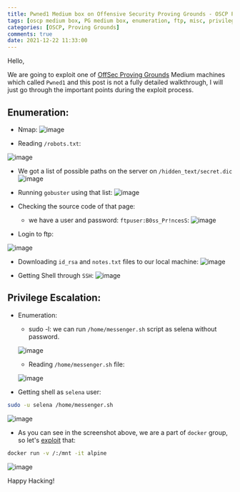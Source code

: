 ```yaml
---
title: Pwned1 Medium box on Offensive Security Proving Grounds - OSCP Preparation.
tags: [oscp medium box, PG medium box, enumeration, ftp, misc, privilege escalation, docker, linux]
categories: [OSCP, Proving Grounds]
comments: true
date: 2021-12-22 11:33:00
---
```


Hello,

We are going to exploit one of [OffSec Proving Grounds](https://portal.offensive-security.com/proving-grounds/play) Medium machines which called `Pwned1` and this post is not a fully detailed walkthrough, I will just go through the important points during the exploit process.

## Enumeration:
- Nmap:
![image](../../assets/img/sample/pg-pwned1/nmap.png)

- Reading `/robots.txt`:

![image](../../assets/img/sample/pg-pwned1/robots.png)

- We got a list of possible paths on the server on `/hidden_text/secret.dic`
![image](../../assets/img/sample/pg-pwned1/paths.png)

- Running `gobuster` using that list:
![image](../../assets/img/sample/pg-pwned1/gobuster.png)

- Checking the source code of that page:
	* we have a user and password: `ftpuser:B0ss_Pr!ncesS`:
    ![image](../../assets/img/sample/pg-pwned1/source.png)

- Login to ftp:

![image](../../assets/img/sample/pg-pwned1/ftp.png)

- Downloading `id_rsa` and `notes.txt` files to our local machine:
![image](../../assets/img/sample/pg-pwned1/down.png)

- Getting Shell through `SSH`:
![image](../../assets/img/sample/pg-pwned1/ssh.png)


## Privilege Escalation:
- Enumeration:
	* sudo -l: we can run `/home/messenger.sh` script as selena without password.
    
    ![image](../../assets/img/sample/pg-pwned1/sudo.png)

	* Reading `/home/messenger.sh` file:
    
    ![image](../../assets/img/sample/pg-pwned1/messenger.png)

- Getting shell as `selena` user:

```bash
sudo -u selena /home/messenger.sh
```
![image](../../assets/img/sample/pg-pwned1/selena.png)

- As you can see in the screenshot above, we are a part of `docker` group, so let's [exploit](https://www.youtube.com/watch?v=pRBj2dm4CDU) that:

```bash
docker run -v /:/mnt -it alpine
```
![image](../../assets/img/sample/pg-pwned1/docker.png)


Happy Hacking!




